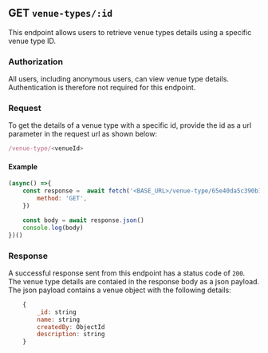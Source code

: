 ## GET `venue-types/:id`

This endpoint allows users to retrieve venue types details using a specific venue type ID.

### Authorization
All users, including anonymous users, can view venue type details. Authentication is therefore not required for this endpoint.


### Request
To get the details of a venue type with a specific id, provide the id as a url parameter in the request url as shown below:

```javascript
/venue-type/<venueId>
```

#### Example

```javascript
(async() =>{
    const response =  await fetch('<BASE_URL>/venue-type/65e40da5c390b114451cebb5',{
        method: 'GET',
    })

    const body = await response.json()
    console.log(body)
})()
```

### Response
A successful response sent from this endpoint has a status code of `200`. The venue type details are contaied in the response body as a json payload. The json payload contains a venue object with the following details:

```javascript
    {
        _id: string
        name: string
        createdBy: ObjectId
        description: string
    }
```

